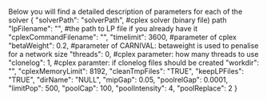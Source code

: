 Below you will find a detailed description of parameters for each of the solver
{ 
    "solverPath": "solverPath", #cplex solver (binary file) path
    "lpFilename": "", #the path to LP file if you already have it
    "cplexCommandFilename": "", 
    "timelimit": 3600, #parameter of cplex
    "betaWeight": 0.2, #parameter of CARNIVAL: betaweight is used to penalise for a network size
    "threads": 0, #cplex parameter: how many threads to use 
	"clonelog": 1, #cplex paramter: if clonelog files should be created
	"workdir": "",
	"cplexMemoryLimit": 8192,
    "cleanTmpFiles": "TRUE",
    "keepLPFiles": "TRUE",
    "dirName": "NULL",
    "mipGap": 0.05,
    "poolrelGap": 0.0001,
    "limitPop": 500,
    "poolCap": 100,
    "poolIntensity": 4,
    "poolReplace": 2
}
